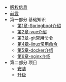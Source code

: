 <!-- docs/_sidebar.md -->
* [版权信息](/README.md)
* [前言](/docs/前言.md)
* 第一部分 基础知识
  * [第1章-Springboot介绍](/docs/第1章-Springboot介绍.md)
  * [第2章-vue介绍](/docs/第2章-vue介绍.md)
  * [第3章-git常用命令](/docs/第3章-git常用命令.md)
  * [第4章-linux常用命令](/docs/第4章-linux常用命令.md)
  * [第5章-docker介绍](/docs/第5章-docker介绍.md)
  * [第6章-nginx介绍](/docs/第6章-nginx介绍.md)
* 第二部分 项目
  * [安装](/docs/安装.md)
  * [升级](/docs/升级.md)
